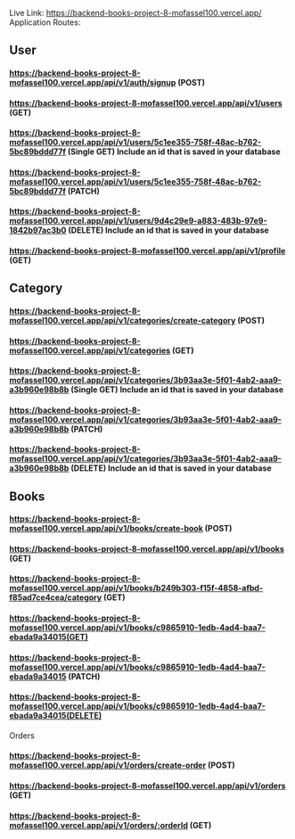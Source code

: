 

Live Link: https://backend-books-project-8-mofassel100.vercel.app/
Application Routes:
## User
####  https://backend-books-project-8-mofassel100.vercel.app/api/v1/auth/signup (POST)
####  https://backend-books-project-8-mofassel100.vercel.app/api/v1/users (GET)
####  https://backend-books-project-8-mofassel100.vercel.app/api/v1/users/5c1ee355-758f-48ac-b762-5bc89bddd77f (Single GET) Include an id that is saved in your database
####  https://backend-books-project-8-mofassel100.vercel.app/api/v1/users/5c1ee355-758f-48ac-b762-5bc89bddd77f (PATCH)
####  https://backend-books-project-8-mofassel100.vercel.app/api/v1/users/9d4c29e9-a883-483b-97e9-1842b97ac3b0 (DELETE) Include an id that is saved in your database
####  https://backend-books-project-8-mofassel100.vercel.app/api/v1/profile (GET)
## Category
####  https://backend-books-project-8-mofassel100.vercel.app/api/v1/categories/create-category (POST)
####  https://backend-books-project-8-mofassel100.vercel.app/api/v1/categories (GET)
####  https://backend-books-project-8-mofassel100.vercel.app/api/v1/categories/3b93aa3e-5f01-4ab2-aaa9-a3b960e98b8b (Single GET) Include an id that is saved in your database
####  https://backend-books-project-8-mofassel100.vercel.app/api/v1/categories/3b93aa3e-5f01-4ab2-aaa9-a3b960e98b8b (PATCH)
####  https://backend-books-project-8-mofassel100.vercel.app/api/v1/categories/3b93aa3e-5f01-4ab2-aaa9-a3b960e98b8b (DELETE) Include an id that is saved in your database
## Books
####  https://backend-books-project-8-mofassel100.vercel.app/api/v1/books/create-book (POST)
####  https://backend-books-project-8-mofassel100.vercel.app/api/v1/books (GET)
####  https://backend-books-project-8-mofassel100.vercel.app/api/v1/books/b249b303-f15f-4858-afbd-f85ad7ce4cea/category (GET)
####  https://backend-books-project-8-mofassel100.vercel.app/api/v1/books/c9865910-1edb-4ad4-baa7-ebada9a34015(GET)
####  https://backend-books-project-8-mofassel100.vercel.app/api/v1/books/c9865910-1edb-4ad4-baa7-ebada9a34015 (PATCH)
####  https://backend-books-project-8-mofassel100.vercel.app/api/v1/books/c9865910-1edb-4ad4-baa7-ebada9a34015(DELETE)
Orders
####  https://backend-books-project-8-mofassel100.vercel.app/api/v1/orders/create-order (POST)
####  https://backend-books-project-8-mofassel100.vercel.app/api/v1/orders (GET)
####  https://backend-books-project-8-mofassel100.vercel.app/api/v1/orders/:orderId (GET)
